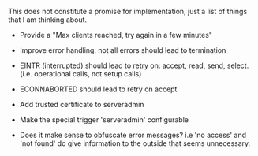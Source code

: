 This does not constitute a promise for implementation, just a list of things that I am thinking about.

- Provide a "Max clients reached, try again in a few minutes"
- Improve error handling: not all errors should lead to termination
- EINTR (interrupted) should lead to retry on: accept, read, send, select. (i.e. operational calls, not setup calls)
- ECONNABORTED should lead to retry on accept

- Add trusted certificate to serveradmin
- Make the special trigger 'serveradmin' configurable

- Does it make sense to obfuscate error messages? i.e 'no access' and 'not found' do give information to the outside that seems unnecessary.
